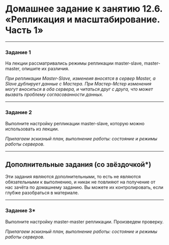 # Домашнее задание к занятию 12.6. «Репликация и масштабирование. Часть 1»

---

### Задание 1

На лекции рассматривались режимы репликации master-slave, master-master, опишите их различия.

*При репликации Master-Slave, изменеия вносятся в сервер Master, а Slave дублирует данные с Мастера. 
При Мастер-Мстер изменения могут вноситься в оба сервера, и читаться друг с друга, что может вызвать проблему согласованности данных.*

---

### Задание 2

Выполните настройку репликации master-slave, которую можно использовать из лекции.

*Прилагаем эскизный план, выполнение работы: состояние и режимы работы серверов.*

---

## Дополнительные задания (со звёздочкой*)
Эти задания являются дополнительными, то есть не являются обязательными к выполнению, и никак не повлияют на получение от нас зачёта по домашнему заданию. Вы можете их контролировать, если глубже разобраться в материале.

---

### Задание 3*

Выполните настройку master-master репликации. Произведем проверку.

*Прилагаем эскизный план, выполнение работы: состояние и режимы работы серверов.*
